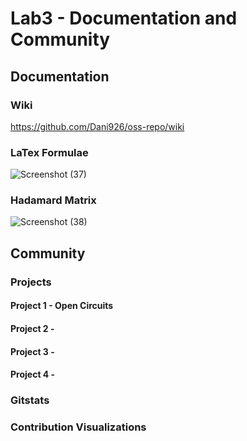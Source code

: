 # Lab3 - Documentation and Community
## Documentation
### Wiki
https://github.com/Dani926/oss-repo/wiki
### LaTex Formulae
![Screenshot (37)](https://user-images.githubusercontent.com/63828111/108155856-99fbc800-70ad-11eb-806b-3f58c1af5fdb.png)
### Hadamard Matrix
![Screenshot (38)](https://user-images.githubusercontent.com/63828111/108156683-1b078f00-70af-11eb-9a57-8eeb5697ec1c.png)
## Community
### Projects
#### Project 1 - Open Circuits
#### Project 2 -
#### Project 3 - 
#### Project 4 -
### Gitstats

### Contribution Visualizations
